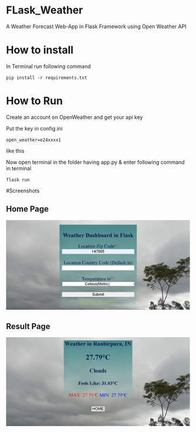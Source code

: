 # FLask_Weather
A Weather Forecast Web-App in Flask Framework using Open Weather API

# How to install
In Terminal run following command

```
pip install -r requirements.txt
```

# How to Run
Create an account on OpenWeather and get your api key

Put the key in config.ini
```
open_weather=e24xxxx1
```
like this

Now open terminal in the folder having app.py & enter following command in terminal
```
flask run
```

#Screenshots

## Home Page
![home](Screenshots/home_page.png)

## Result Page
![home](Screenshots/result_page.png)